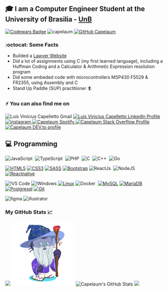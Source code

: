 
## :mortar_board: I am a Computer Engineer Student at the University of Brasilia - [UnB](https://www.unb.br/)

 [![Codewars Badge](https://www.codewars.com/users/capelaum/badges/micro)](https://www.codewars.com/users/capelaum/)
<img src="https://komarev.com/ghpvc/?username=capelaum" alt="capelaum" />
[![GitHub Capelaum](https://img.shields.io/github/followers/capelaum?label=follow&style=social)](https://github.com/capelaum)

### :octocat: Some Facts

- Builded a [Lawyer Website](https://www.capelletto.adv.br)
- Did a lot of assignments using C (my first learned language), including a Huffman Coding and a Calculator & Arithmetic Expression resolution program
- Did some embeded code with microcontrollers MSP430 F5529 & FR2355, using Assembly and C
- Stand Up Paddle (SUP) practitioner :surfer:

### ⚡ You can also find me on  

<a href="mailto:thecapellett@gmail.com" style="text-decoration: none; color: none;">
<img src="https://www.vectorlogo.zone/logos/gmail/gmail-icon.svg" alt="Luís Vinicius Capelletto Gmail" height="20" width="40">
</a>

<a href="https://www.linkedin.com/in/luis-capelletto">
  <img src="https://www.vectorlogo.zone/logos/linkedin/linkedin-icon.svg" alt="Luís Vinicius Capelletto LinkedIn Profile" height="20" width="40">
</a>

<a href="https://www.instagram.com/capelletto.lv">
 <img src="https://image.flaticon.com/icons/svg/174/174855.svg" alt="instagram" height="20" width="40">
</a>

<a href="https://open.spotify.com/user/thecapela">
  <img src="https://www.vectorlogo.zone/logos/spotify/spotify-icon.svg" alt="Capelaum Spotify" height="20" width="20">
</a>

<a href="https://stackoverflow.com/users/13337006/luis-v-capelletto">
   <img src="https://www.vectorlogo.zone/logos/stackoverflow/stackoverflow-icon.svg" alt="Capelaum Stack Overflow Profile" height="20" width="40" >
</a>

<a href="https://dev.to/capelaum" target=_blank>
   <img src="https://www.vectorlogo.zone/logos/devto/devto-icon.svg" alt="Capelaum DEV.to profile" height="20" width="40" >
</a> 

## 💻 Programming <br/>

![JavaScript](https://img.shields.io/badge/-JavaScript-FEAE32?style=flat&logoColor=fff&logo=javascript)&nbsp;
![TypeScript](https://img.shields.io/badge/-TypeScript-007ACC?style=flat&logoColor=fff&logo=typescript)&nbsp;
![PHP](https://img.shields.io/badge/-PHP-369?style=flat&logoColor=fff&logo=php)&nbsp;
![C](https://img.shields.io/badge/--007ACC?style=flat&logoColor=fff&logo=C)&nbsp;
![C++](https://img.shields.io/badge/-C++-007ACC?style=flat&logoColor=fff&logo=C++)&nbsp;
![Go](https://img.shields.io/badge/-Go-007ACC?style=flat&logoColor=fff&logo=go)

[![HTML5](https://img.shields.io/badge/-HTML5-E34F26?style=flat-square&logo=html5&logoColor=white&link=https://github.com/capelaum/)](https://github.com/capelaum/)
[![CSS3](https://img.shields.io/badge/-CSS3-1572B6?style=flat-square&logo=css3&link=https://github.com/capelaum/)](https://github.com/capelaum/)
[![SASS](https://img.shields.io/badge/-Sass-FFFFFF?style=flat&logo=Sass&link=https://github.com/capelaum/)](https://github.com/capelaum/)
[![Bootstrap](https://img.shields.io/badge/-Bootstrap-563D7C?style=flat&logo=bootstrap&link=https://github.com/capelaum/)](https://github.com/capelaum/)
![ReactJs](https://img.shields.io/badge/-React.js-1572B6?style=flat&logoColor=fff&logo=react)&nbsp;
![NodeJS](https://img.shields.io/badge/-Node.js-5B9856?style=flat&logoColor=fff&logo=node.js)&nbsp;
[![Reactnative](https://img.shields.io/badge/-React_Native-1572B6?style=flat&logo=react&link=https://github.com/capelaum/)](https://github.com/capelaum/)


![!VS Code](http://img.shields.io/badge/-VS%20Code-007ACC?style=flat&logo=visual-studio-code&logoColor=ffffff)
![!Windows](http://img.shields.io/badge/-Windows-1572B6?style=flat&logo=windows&logoColor=ffffff)
[![Linux](https://img.shields.io/badge/-Linux-4c3282?style=flat&logo=linux&link=https://github.com/capelaum/)](https://github.com/capelaum/)
![Docker](https://img.shields.io/badge/-Docker-099cec?style=flat&logoColor=fff&logo=docker)&nbsp;
[![MySQL](https://img.shields.io/badge/-MySQL-black?style=flat&logo=mysql&link=https://github.com/capelaum/)](https://github.com/capelaum/)
[![MariaDB](https://img.shields.io/badge/-MariaDB-black?style=flat&logo=mariadb&link=https://github.com/capelaum/)](https://github.com/capelaum/)
[![Postgresql](https://img.shields.io/badge/-Postgresql-1572B6?style=flat&logo=postgresql&link=https://github.com/capelaum/)](https://github.com/capelaum/)
[![Git](https://img.shields.io/badge/-Git-black?style=flat&logo=git&link=https://github.com/capelaum/)](https://github.com/capelaum/)

<p align="left">
  <img src="https://www.vectorlogo.zone/logos/figma/figma-icon.svg" alt="figma" width="20" height="20"/>
  <img src="https://www.vectorlogo.zone/logos/adobe_illustrator/adobe_illustrator-icon.svg" alt="illustrator" width="20" height="20"/> 
</p>

### My GitHub Stats &#x1f4c8;

<div display="flex">
 <img src="https://github-readme-stats.vercel.app/api/top-langs/?username=capelaum&hide=html,css&title_color=ffffff&text_color=c9cacc&icon_color=2bbc8a&bg_color=1d1f21" />
 
 <img width="200px" src="https://github.com/capelaum/capelaum/raw/master/octocat-no-bg.png" >
 
 <img width="500px" src="https://github-readme-stats.vercel.app/api?username=capelaum&show_icons=true&line_height=27&count_private=true&title_color=ffffff&text_color=c9cacc&icon_color=2bbc8a&bg_color=1d1f21" alt="Capelaum's GitHub Stats" />
 
 <img width="400px" src="https://github-readme-stats.vercel.app/api/wakatime?username=capelletto&theme=dracula&layout=compact"/>
</div>

<!-- Comment section =P
**capelaum/capelaum** is a ✨ _special_ ✨ repository because its `README.md` (this file) appears on your GitHub profile.

![Capelaum's github stats](https://github-readme-stats.vercel.app/api?username=capelaum&show_icons=true&count_private=true&hide_border=true&theme=radical)
<img width="26px" src="https://raw.githubusercontent.com/isocpp/logos/master/cpp_logo.svg" />

-->
